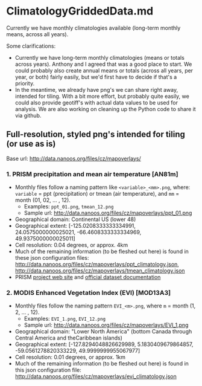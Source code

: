 # ClimatologyGriddedData.md

Currently we have monthly climatologies available (long-term monthly means, across all years).

Some clarifications:
- Currently we have long-term monthly climatologies (means or totals across years). Anthony and I agreed that was a good place to start. We could probably also create annual means or totals (across all years, per year, or both) fairly easily, but we'd first have to decide if that's a priority.
- In the meantime, we already have png's we can share right away, intended for tiling. With a bit more effort, but probably quite easily, we could also provide geotiff's with actual data values to be used for analysis. We are also working on cleaning up the Python code to share it via github.

## Full-resolution, styled png's intended for tiling (or use as is)

Base url: http://data.nanoos.org/files/cz/mapoverlays/

### 1. PRISM precipitation and mean air temperature [AN81m]

- Monthly files follow a naming pattern like `<variable>_<mm>.png`, where: `variable` = ppt (precipitation) or tmean (air temperature), and `mm` = month (01, 02, ... , 12). 
  - Examples: `ppt_01.png`, `tmean_12.png`
  - Sample url: http://data.nanoos.org/files/cz/mapoverlays/ppt_01.png
- Geographical domain: Continental US (lower 48)
- Geographical extent: [-125.0208333333334991, 24.0575000000025021, -66.4608333333334969, 49.9375000000025011]
- Cell resolution: 0.04 degrees, or approx. 4km
- Much of the remaining information (to be fleshed out here) is found in these json configuration files: http://data.nanoos.org/files/cz/mapoverlays/ppt_climatology.json, http://data.nanoos.org/files/cz/mapoverlays/tmean_climatology.json
- PRISM [project web site](http://prism.nacse.org) and [official dataset documentation](http://prism.nacse.org/documents/PRISM_datasets.pdf)

### 2. MODIS Enhanced Vegetation Index (EVI) [MOD13A3]

- Monthly files follow the naming pattern `EVI_<m>.png`, where `m` = month (1, 2, ... , 12).
  - Examples: `EVI_1.png`, `EVI_12.png`
  - Sample url: http://data.nanoos.org/files/cz/mapoverlays/EVI_1.png
- Geographical domain: "Lower North America" (bottom Canada through Central America and theCaribbean islands)
- Geographical extent: [-127.8294048826629989, 5.1830409679864857, -59.0561278820333229, 49.9999999955067977]
- Cell resolution: 0.01 degrees, or approx. 1km
- Much of the remaining information (to be fleshed out here) is found in this json configuration file: http://data.nanoos.org/files/cz/mapoverlays/evi_climatology.json
